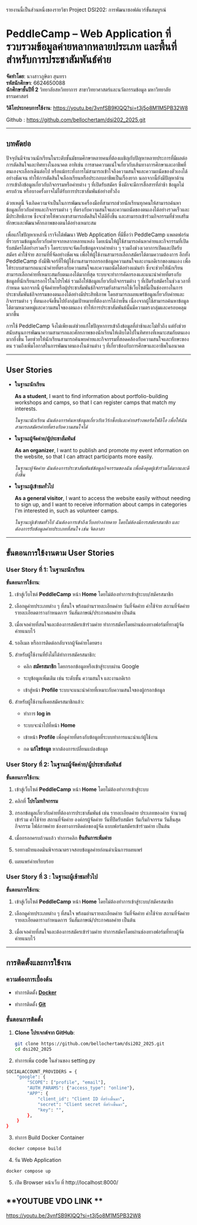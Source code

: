 รายงานนี้เป็นส่วนหนึ่งของรายวิชา Project DSI202: การพัฒนาซอฟต์แวร์ขั้นสมบูรณ์

# **PeddleCamp – Web Application ที่รวบรวมข้อมูลค่ายหลากหลายประเภท และพื้นที่สำหรับการประชาสัมพันธ์ค่าย**


**จัดทำโดย**: นางสาวภูษิตา สุนทรา  
**รหัสนักศึกษา**: 6624650088  
**นักศึกษาชั้นปีที่ 2** วิทยาลัยสหวิทยาการ สาขาวิทยาศาสตร์และนวัตกรรมข้อมูล มหาวิทยาลัยธรรมศาสตร์  

**วิดีโอประกอบการใช้งาน**:  https://youtu.be/3vnfSB9KlQQ?si=t3j5o8M1M5PB32W8


Github : https://github.com/bellochertam/dsi202_2025.git


---

## **บทคัดย่อ**

ปัจจุบันมีจำนวนนักเรียนในระดับชั้นมัธยมศึกษาหลายคนที่ต้องเผชิญกับปัญหาหลายประการที่มีผลต่อการตัดสินใจและทิศทางในอนาคต อาทิเช่น การขาดความแน่ใจเกี่ยวกับเส้นทางการศึกษาและอาชีพที่ตนเองจะเลือกเดินต่อไป หรือแม้กระทั่งการไม่สามารถเข้าใจถึงความสนใจและความถนัดของตัวเองได้อย่างชัดเจน ทำให้การตัดสินใจเลือกเรียนหรือประกอบอาชีพเป็นเรื่องยาก นอกจากนี้ยังมีปัญหาด้านการเข้าถึงข้อมูลเกี่ยวกับกิจกรรมหรือค่ายต่าง ๆ ที่เปิดรับสมัคร ซึ่งมักจะมีการสื่อสารที่ล่าช้า ข้อมูลไม่ครบถ้วน หรือบางครั้งอาจไม่ได้รับการประชาสัมพันธ์อย่างทั่วถึง


ด้วยเหตุนี้ จึงเกิดความจำเป็นในการพัฒนาเครื่องมือที่สามารถช่วยนักเรียนทุกคนให้สามารถค้นหาข้อมูลเกี่ยวกับค่ายและกิจกรรมต่าง ๆ ที่ตรงกับความสนใจและความถนัดของตนเองได้อย่างรวดเร็วและมีประสิทธิภาพ ซึ่งจะช่วยให้พวกเขาสามารถตัดสินใจได้ดียิ่งขึ้น และสามารถเข้าร่วมกิจกรรมที่ช่วยเสริมทักษะและพัฒนาศักยภาพของตนได้อย่างเหมาะสม


เพื่อแก้ไขปัญหาเหล่านี้ เราจึงได้พัฒนา Web Application ที่มีชื่อว่า PeddleCamp แพลตฟอร์มที่รวบรวมข้อมูลเกี่ยวกับค่ายจากหลากหลายแหล่ง โดยเน้นให้ผู้ใช้สามารถค้นหาค่ายและกิจกรรมที่เปิดรับสมัครได้อย่างรวดเร็ว โดยระบบจะจัดเก็บข้อมูลจากค่ายต่าง ๆ รวมถึงช่วงเวลาการเปิดและปิดรับสมัคร ค่าใช้จ่าย สถานที่ที่จัดอย่างชัดเจน เพื่อให้ผู้ใช้งานสามารถเลือกสมัครได้ตามความต้องการ อีกทั้ง PeddleCamp ยังมีฟีเจอร์ที่ให้ผู้ใช้งานสามารถกรอกข้อมูลความสนใจและงานอดิเรกของตนเอง เพื่อให้ระบบสามารถแนะนำค่ายที่ตรงกับความสนใจและความถนัดได้อย่างแม่นยำ ซึ่งจะช่วยให้นักเรียนสามารถเลือกค่ายที่เหมาะสมกับตนเองได้มากที่สุด ระบบจะทำการคัดกรองและแนะนำค่ายที่ตรงกับข้อมูลที่นักเรียนกรอกไว้ในโปรไฟล์ รวมถึงให้ข้อมูลเกี่ยวกับกิจกรรมต่าง ๆ ที่เปิดรับสมัครในช่วงเวลาที่กำหนด นอกจากนี้ ผู้จัดค่ายหรือผู้ประชาสัมพันธ์กิจกรรมยังสามารถใช้เว็บไซต์นี้เป็นช่องทางในการประชาสัมพันธ์กิจกรรมของตนเองได้อย่างมีประสิทธิภาพ โดยสามารถเผยแพร่ข้อมูลเกี่ยวกับค่ายและกิจกรรมต่าง ๆ ที่ตนเองจัดขึ้นไปยังกลุ่มเป้าหมายที่ต้องการได้ง่ายขึ้น เนื่องจากผู้ใช้สามารถค้นหาข้อมูลได้ตามหมวดหมู่และความสนใจของตนเอง ทำให้การประชาสัมพันธ์นั้นมีความตรงกลุ่มและครอบคลุมมากขึ้น


การใช้ PeddleCamp จึงไม่เพียงแต่ช่วยแก้ไขปัญหาการเข้าถึงข้อมูลที่ล่าช้าและไม่ทั่วถึง แต่ยังช่วยสนับสนุนการพัฒนาความสามารถและศักยภาพของนักเรียนให้เติบโตไปในทิศทางที่เหมาะสมกับตนเองมากยิ่งขึ้น โดยช่วยให้นักเรียนสามารถค้นพบค่ายและกิจกรรมที่สอดคล้องกับความสนใจและทักษะของตน รวมถึงเพิ่มโอกาสในการพัฒนาตนเองในด้านต่าง ๆ ที่เกี่ยวข้องกับการศึกษาและอาชีพในอนาคต


---

## **User Stories**


- **ในฐานะนักเรียน**

  
  **As a student**, I want to find information about portfolio-building workshops and camps, so that I can register camps that match my interests.


  *ในฐานะนักเรียน ฉันต้องการค้นหาข้อมูลเกี่ยวกับเวิร์กช็อปและค่ายสร้างพอร์ตโฟลิโอ เพื่อให้ฉันสามารถสมัครค่ายที่ตรงกับความสนใจได้*


- **ในฐานะผู้จัดค่าย/ผู้ประชาสัมพันธ์**
  

  **As an organizer**, I want to publish and promote my event information on the website, so that I can attract participants more easily.

  
  *ในฐานะผู้จัดค่าย ฉันต้องการประชาสัมพันธ์ข้อมูลกิจกรรมของฉัน เพื่อดึงดูดผู้เข้าร่วมได้มากและดียิ่งขึ้น*


- **ในฐานะผู้เข้าชมทั่วไป**

  
  **As a general visitor**, I want to access the website easily without needing to sign up, and I want to receive information about camps in categories I'm interested in, such as volunteer camps.

  
  *ในฐานะผู้เข้าชมทั่วไป ฉันต้องการเข้าถึงเว็บอย่างง่ายดาย โดยไม่ต้องมีการสมัครสมาชิก และต้องการรับข้อมูลค่ายประเภทที่สนใจ เช่น จิตอาสา*


---


## **ขั้นตอนการใช้งานตาม User Stories**


### **User Story ที่ 1: ในฐานะนักเรียน**


**ขั้นตอนการใช้งาน**:


1. เข้าสู่เว็บไซต์ **PeddleCamp** หน้า **Home** โดยไม่ต้องทำการเข้าสู่ระบบ/สมัครสมาชิก

   
2. เลือกดูค่ายประเภทต่าง ๆ ที่สนใจ พร้อมอ่านรายละเอียดค่าย วันที่จัดค่าย ค่าใช้จ่าย สถานที่จัดค่าย รายละเอียดตารางกำหนดการ วันสัมภาษณ์/ประกาศผลค่าย เป็นต้น

   
3. เมื่อเจอค่ายที่สนใจและต้องการสมัครเข้าร่วมค่าย ทำการสมัครโดยผ่านช่องทางฟอร์มที่ทางผู้จัดค่ายแนบไว้

   
4. รออีเมล หรือการติดต่อกลับจากผู้จัดค่ายโดยตรง

   
5. สำหรับผู้ใช้งานที่ยังไม่ได้ทำการสมัครสมาชิก:

   
   - คลิก **สมัครสมาชิก** โดยกรอกข้อมูลหรือเข้าสู่ระบบผ่าน Google
  
     
   - ระบุข้อมูลเพิ่มเติม เช่น ระดับชั้น ความสนใจ และงานอดิเรก
  
     
   - เข้าสู่หน้า **Profile** ระบบจะแนะนำค่ายที่เหมาะกับความสนใจของผู้กรอกข้อมูล
  
     
6. สำหรับผู้ใช้งานที่เคยสมัครสมาชิกแล้ว:

    
   - ทำการ **log in**

     
   - ระบบจะนำไปที่หน้า **Home**

     
   - เข้าหน้า **Profile** เพื่อดูค่ายที่ตรงกับข้อมูลที่ระบบทำการแนะนำแก่ผู้ใช้งาน

     
   - กด **แก้ไขข้อมูล** หากต้องการเปลี่ยนแปลงข้อมูล


### **User Story ที่ 2: ในฐานะผู้จัดค่าย/ผู้ประชาสัมพันธ์**


**ขั้นตอนการใช้งาน**:


1. เข้าสู่เว็บไซต์ **PeddleCamp** หน้า **Home** โดยไม่ต้องทำการเข้าสู่ระบบ


2. คลิกที่ **โปรโมทกิจกรรม**


3. กรอกข้อมูลเกี่ยวกับค่ายที่ต้องการประชาสัมพันธ์ เช่น รายละเอียดค่าย ประเภทของค่าย จำนวนผู้เข้าร่วม ค่าใช้จ่าย สถานที่จัดค่าย องค์กรผู้จัดค่าย วันที่ปิดรับสมัคร วันเริ่มกิจกรรม วันสิ้นสุดกิจกรรม ไฟล์ภาพค่าย ช่องทางการติดต่อของผู้จัด แบบฟอร์มสมัครเข้าร่วมค่าย เป็นต้น


4. เมื่อกรอกครบถ้วนแล้ว ทำการคลิก **ยืนยันการเพิ่มค่าย**


5. รอทางฝ่ายแอดมินพิจารณาตรวจสอบข้อมูลค่ายก่อนดำเนินการเผยแพร่


6. เผยแพร่ค่ายเรียบร้อย



### **User Story ที่ 3 : ในฐานะผู้เข้าชมทั่วไป**


**ขั้นตอนการใช้งาน**:


1. เข้าสู่เว็บไซต์ **PeddleCamp** หน้า **Home** โดยไม่ต้องทำการเข้าสู่ระบบ/สมัครสมาชิก


2. เลือกดูค่ายประเภทต่าง ๆ ที่สนใจ พร้อมอ่านรายละเอียดค่าย วันที่จัดค่าย ค่าใช้จ่าย สถานที่จัดค่าย รายละเอียดตารางกำหนดการ วันสัมภาษณ์/ประกาศผลค่าย เป็นต้น


3. เมื่อเจอค่ายที่สนใจและต้องการสมัครเข้าร่วมค่าย ทำการสมัครโดยผ่านช่องทางฟอร์มที่ทางผู้จัดค่ายแนบไว้



---

## **การติดตั้งและการใช้งาน**



### **ความต้องการเบื้องต้น**


- ทำการติดตั้ง **[Docker](https://www.docker.com/)**


- ทำการติดตั้ง **[Git](https://git-scm.com/downloads)**


### **ขั้นตอนการติดตั้ง**

1. **Clone โปรเจกต์จาก GitHub**:
   ```bash
   git clone https://github.com/bellochertam/dsi202_2025.git
   cd dsi202_2025


2. ทำการเพิ่ม code ในส่วนของ setting.py
```bash
SOCIALACCOUNT_PROVIDERS = {
    "google": {
        "SCOPE": ["profile", "email"],
        "AUTH_PARAMS": {"access_type": "online"},
        "APP": {
            "client_id": "Client ID ที่สร้างขึ้นมา",
            "secret": "Client secret ที่สร้างขึ้นมา",
            "key": "",
        },
    }
}
```


3. ทำการ Build Docker Container
```bash
 docker compose build
```


4. รัน Web Application
```bash
docker compose up
```


5. เปิด Browser หน้าเว็บ ที่
http://localhost:8000/


##  **YOUTUBE VDO LINK   ** 
https://youtu.be/3vnfSB9KlQQ?si=t3j5o8M1M5PB32W8









